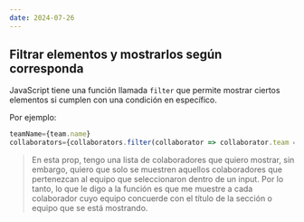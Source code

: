 ```yaml
---
date: 2024-07-26
---
```


## Filtrar elementos y mostrarlos según corresponda

JavaScript tiene una función llamada `filter` que permite mostrar ciertos elementos si cumplen con una condición en específico.

Por ejemplo:

```javascript
teamName={team.name}
collaborators={collaborators.filter(collaborator => collaborator.team == team.name)}
```

> En esta prop, tengo una lista de colaboradores que quiero mostrar, sin embargo, quiero que solo se muestren aquellos colaboradores que pertenezcan al equipo que seleccionaron dentro de un input. Por lo tanto, lo que le digo a la función es que me muestre a cada colaborador cuyo equipo concuerde con el título de la sección o equipo que se está mostrando.

